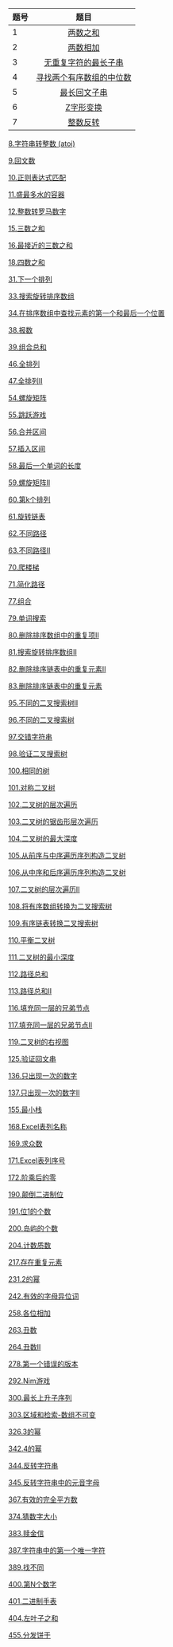|题号 | 题目
|-  | :-: 
|1  | [两数之和](https://github.com/zh921/Codes/blob/master/LeetCode/LeetCode-Algorithm/LeetCode_1_两数之和.cpp)
|2  | [两数相加](https://github.com/zh921/Codes/blob/master/LeetCode/LeetCode-Algorithm/LeetCode_2_两数相加.cpp)                 
|3  | [无重复字符的最长子串](https://github.com/zh921/Codes/blob/master/LeetCode/LeetCode-Algorithm/LeetCode_3_无重复字符的最长子串.cpp) 
|4  | [寻找两个有序数组的中位数](https://github.com/zh921/Codes/blob/master/LeetCode/LeetCode-Algorithm/LeetCode_4_寻找两个有序数组的中位数.cpp)
|5  | [最长回文子串](https://github.com/zh921/Codes/blob/master/LeetCode/LeetCode-Algorithm/LeetCode_5_最长回文子串.cpp)
|6  | [Z字形变换](https://github.com/zh921/Codes/blob/master/LeetCode/LeetCode-Algorithm/LeetCode_6_Z字形变换.cpp)
|7  | [整数反转](https://github.com/zh921/Codes/blob/master/LeetCode/LeetCode-Algorithm/LeetCode_7_整数反转.cpp)

[8.字符串转整数 (atoi)](https://github.com/zh921/Codes/blob/master/LeetCode/LeetCode-Algorithm/LeetCode_8_字符串转整数_atoi.cpp)

[9.回文数](https://github.com/zh921/Codes/blob/master/LeetCode/LeetCode-Algorithm/LeetCode_9_回文数.cpp)

[10.正则表达式匹配](https://github.com/zh921/Codes/blob/master/LeetCode/LeetCode-Algorithm/LeetCode_10_正则表达式匹配.cpp)

[11.盛最多水的容器](https://github.com/zh921/Codes/blob/master/LeetCode/LeetCode-Algorithm/LeetCode_11_盛最多水的容器.cpp)

[12.整数转罗马数字](https://github.com/zh921/Codes/blob/master/LeetCode/LeetCode-Algorithm/LeetCode_12_整数转罗马数字.cpp)

[15.三数之和](https://github.com/zh921/Codes/blob/master/LeetCode/LeetCode-Algorithm/LeetCode_15_三数之和.cpp)

[16.最接近的三数之和](https://github.com/zh921/Codes/blob/master/LeetCode/LeetCode-Algorithm/LeetCode_16_最接近的三数之和.cpp)

[18.四数之和](https://github.com/zh921/Codes/blob/master/LeetCode/LeetCode-Algorithm/LeetCode_18_四数之和.cpp)

[31.下一个排列](https://github.com/zh921/Codes/blob/master/LeetCode/LeetCode-Algorithm/LeetCode_31_下一个排列.cpp)

[33.搜索旋转排序数组](https://github.com/zh921/Codes/blob/master/LeetCode/LeetCode-Algorithm/LeetCode_33_搜索旋转排序数组.cpp)

[34.在排序数组中查找元素的第一个和最后一个位置](https://github.com/zh921/Codes/blob/master/LeetCode/LeetCode-Algorithm/LeetCode_34_在排序数组中查找元素的第一个和最后一个位置.cpp)





[38.报数](https://github.com/zh921/Codes/blob/master/LeetCode/LeetCode-Algorithm/LeetCode_38_报数.cpp)


[39.组合总和](https://github.com/zh921/Codes/blob/master/LeetCode/LeetCode-Algorithm/LeetCode_39_组合总和.cpp)



[46.全排列](https://github.com/zh921/Codes/blob/master/LeetCode/LeetCode-Algorithm/LeetCode_46_全排列.cpp)

[47.全排列II](https://github.com/zh921/Codes/blob/master/LeetCode/LeetCode-Algorithm/LeetCode_47_全排列II.cpp)

[54.螺旋矩阵](https://github.com/zh921/Codes/blob/master/LeetCode/LeetCode-Algorithm/LeetCode_54_螺旋矩阵.cpp)

[55.跳跃游戏](https://github.com/zh921/Codes/blob/master/LeetCode/LeetCode-Algorithm/LeetCode_55_跳跃游戏.cpp)

[56.合并区间](https://github.com/zh921/Codes/blob/master/LeetCode/LeetCode-Algorithm/LeetCode_56_合并区间.cpp)

[57.插入区间](https://github.com/zh921/Codes/blob/master/LeetCode/LeetCode-Algorithm/LeetCode_57_插入区间.cpp)

[58.最后一个单词的长度](https://github.com/zh921/Codes/blob/master/LeetCode/LeetCode-Algorithm/LeetCode_58_最后一个单词的长度.cpp)

[59.螺旋矩阵II](https://github.com/zh921/Codes/blob/master/LeetCode/LeetCode-Algorithm/LeetCode_59_螺旋矩阵II.cpp)

[60.第k个排列](https://github.com/zh921/Codes/blob/master/LeetCode/LeetCode-Algorithm/LeetCode_60_第k个排列.cpp)

[61.旋转链表](https://github.com/zh921/Codes/blob/master/LeetCode/LeetCode-Algorithm/LeetCode_61_旋转链表.cpp)

[62.不同路径](https://github.com/zh921/Codes/blob/master/LeetCode/LeetCode-Algorithm/LeetCode_62_不同路径.cpp)

[63.不同路径II](https://github.com/zh921/Codes/blob/master/LeetCode/LeetCode-Algorithm/LeetCode_63_不同路径II.cpp)

[70.爬楼梯](https://github.com/zh921/Codes/blob/master/LeetCode/LeetCode-Algorithm/LeetCode_70_爬楼梯.cpp)

[71.简化路径](https://github.com/zh921/Codes/blob/master/LeetCode/LeetCode-Algorithm/LeetCode_71_简化路径.cpp)

[77.组合](https://github.com/zh921/Codes/blob/master/LeetCode/LeetCode-Algorithm/LeetCode_77_组合.cpp)


[79.单词搜索](https://github.com/zh921/Codes/blob/master/LeetCode/LeetCode-Algorithm/LeetCode_79_单词搜索.cpp)

[80.删除排序数组中的重复项II](https://github.com/zh921/Codes/blob/master/LeetCode/LeetCode-Algorithm/LeetCode_80_删除排序数组中的重复项II.cpp)

[81.搜索旋转排序数组II](https://github.com/zh921/Codes/blob/master/LeetCode/LeetCode-Algorithm/LeetCode_81_搜索旋转排序数组II.cpp)

[82.删除排序链表中的重复元素II](https://github.com/zh921/Codes/blob/master/LeetCode/LeetCode-Algorithm/LeetCode_82_删除排序链表中的重复元素II.cpp)

[83.删除排序链表中的重复元素](https://github.com/zh921/Codes/blob/master/LeetCode/LeetCode-Algorithm/LeetCode_83_删除排序链表中的重复元素.cpp)


[95.不同的二叉搜索树II](https://github.com/zh921/Codes/blob/master/LeetCode/LeetCode-Algorithm/LeetCode_95_不同的二叉搜索树II.cpp)

[96.不同的二叉搜索树](https://github.com/zh921/Codes/blob/master/LeetCode/LeetCode-Algorithm/LeetCode_96_不同的二叉搜索树.cpp)


[97.交错字符串](https://github.com/zh921/Codes/blob/master/LeetCode/LeetCode-Algorithm/LeetCode_97_交错字符串.cpp)

[98.验证二叉搜索树](https://github.com/zh921/Codes/blob/master/LeetCode/LeetCode-Algorithm/LeetCode_98_验证二叉搜索树.cpp)

[100.相同的树](https://github.com/zh921/Codes/blob/master/LeetCode/LeetCode-Algorithm/LeetCode_100_相同的树.cpp)

[101.对称二叉树](https://github.com/zh921/Codes/blob/master/LeetCode/LeetCode-Algorithm/LeetCode_101_对称二叉树.cpp)

[102.二叉树的层次遍历](https://github.com/zh921/Codes/blob/master/LeetCode/LeetCode-Algorithm/LeetCode_102_二叉树的层次遍历.cpp)

[103.二叉树的锯齿形层次遍历](https://github.com/zh921/Codes/blob/master/LeetCode/LeetCode-Algorithm/LeetCode_103_二叉树的锯齿形层次遍历.cpp)

[104.二叉树的最大深度](https://github.com/zh921/Codes/blob/master/LeetCode/LeetCode-Algorithm/LeetCode_104_二叉树的最大深度.cpp)

[105.从前序与中序遍历序列构造二叉树](https://github.com/zh921/Codes/blob/master/LeetCode/LeetCode-Algorithm/LeetCode_105_从前序与中序遍历序列构造二叉树.cpp)

[106.从中序和后序遍历序列构造二叉树](https://github.com/zh921/Codes/blob/master/LeetCode/LeetCode-Algorithm/LeetCode_106_从中序和后序遍历序列构造二叉树.cpp)

[107.二叉树的层次遍历II](https://github.com/zh921/Codes/blob/master/LeetCode/LeetCode-Algorithm/LeetCode_107_二叉树的层次遍历II.cpp)

[108.将有序数组转换为二叉搜索树](https://github.com/zh921/Codes/blob/master/LeetCode/LeetCode-Algorithm/LeetCode_108_将有序数组转换为二叉搜索树.cpp)

[109.有序链表转换二叉搜索树](https://github.com/zh921/Codes/blob/master/LeetCode/LeetCode-Algorithm/LeetCode_109_有序链表转换二叉搜索树.cpp)

[110.平衡二叉树](https://github.com/zh921/Codes/blob/master/LeetCode/LeetCode-Algorithm/LeetCode_110_平衡二叉树.cpp)

[111.二叉树的最小深度](https://github.com/zh921/Codes/blob/master/LeetCode/LeetCode-Algorithm/LeetCode_111_二叉树的最小深度.cpp)

[112.路径总和](https://github.com/zh921/Codes/blob/master/LeetCode/LeetCode-Algorithm/LeetCode_112_路径总和.cpp)

[113.路径总和II](https://github.com/zh921/Codes/blob/master/LeetCode/LeetCode-Algorithm/LeetCode_113_路径总和II.cpp)

[116.填充同一层的兄弟节点](https://github.com/zh921/Codes/blob/master/LeetCode/LeetCode-Algorithm/LeetCode_116_填充同一层的兄弟节点.cpp)

[117.填充同一层的兄弟节点II](https://github.com/zh921/Codes/blob/master/LeetCode/LeetCode-Algorithm/LeetCode_117_填充同一层的兄弟节点II.cpp)

[119.二叉树的右视图](https://github.com/zh921/Codes/blob/master/LeetCode/LeetCode-Algorithm/LeetCode_199_二叉树的右视图.cpp)


[125.验证回文串](https://github.com/zh921/Codes/blob/master/LeetCode/LeetCode-Algorithm/LeetCode_125_验证回文串.cpp)

[136.只出现一次的数字](https://github.com/zh921/Codes/blob/master/LeetCode/LeetCode-Algorithm/LeetCode_136_只出现一次的数字.cpp)

[137.只出现一次的数字II](https://github.com/zh921/Codes/blob/master/LeetCode/LeetCode-Algorithm/LeetCode_137_只出现一次的数字II.cpp)

[155.最小栈](https://github.com/zh921/Codes/blob/master/LeetCode/LeetCode-Algorithm/LeetCode_155_最小栈.cpp)

[168.Excel表列名称](https://github.com/zh921/Codes/blob/master/LeetCode/LeetCode-Algorithm/LeetCode_168_Excel表列名称.cpp)

[169.求众数](https://github.com/zh921/Codes/blob/master/LeetCode/LeetCode-Algorithm/LeetCode_169_求众数.cpp)

[171.Excel表列序号](https://github.com/zh921/Codes/blob/master/LeetCode/LeetCode-Algorithm/LeetCode_171_Excel表列序号.cpp)

[172.阶乘后的零](https://github.com/zh921/Codes/blob/master/LeetCode/LeetCode-Algorithm/LeetCode_172_阶乘后的零.cpp)

[190.颠倒二进制位](https://github.com/zh921/Codes/blob/master/LeetCode/LeetCode-Algorithm/LeetCode_190_颠倒二进制位.cpp)

[191.位1的个数](https://github.com/zh921/Codes/blob/master/LeetCode/LeetCode-Algorithm/LeetCode_191_位1的个数.cpp)

[200.岛屿的个数](https://github.com/zh921/Codes/blob/master/LeetCode/LeetCode-Algorithm/LeetCode_200_岛屿的个数.cpp)

[204.计数质数](https://github.com/zh921/Codes/blob/master/LeetCode/LeetCode-Algorithm/LeetCode_204_计数质数.cpp)

[217.存在重复元素](https://github.com/zh921/Codes/blob/master/LeetCode/LeetCode-Algorithm/LeetCode_217_存在重复元素.cpp)

[231.2的幂](https://github.com/zh921/Codes/blob/master/LeetCode/LeetCode-Algorithm/LeetCode_231_2的幂.cpp)

[242.有效的字母异位词](https://github.com/zh921/Codes/blob/master/LeetCode/LeetCode-Algorithm/LeetCode_242_有效的字母异位词.cpp)

[258.各位相加](https://github.com/zh921/Codes/blob/master/LeetCode/LeetCode-Algorithm/LeetCode_258_各位相加.cpp)

[263.丑数](https://github.com/zh921/Codes/blob/master/LeetCode/LeetCode-Algorithm/LeetCode_263_丑数.cpp)

[264.丑数II](https://github.com/zh921/Codes/blob/master/LeetCode/LeetCode-Algorithm/LeetCode_264_丑数II.cpp)

[278.第一个错误的版本](https://github.com/zh921/Codes/blob/master/LeetCode/LeetCode-Algorithm/LeetCode_278_第一个错误的版本.cpp)

[292.Nim游戏](https://github.com/zh921/Codes/blob/master/LeetCode/LeetCode-Algorithm/LeetCode_292_Nim游戏.cpp)

[300.最长上升子序列](https://github.com/zh921/Codes/blob/master/LeetCode/LeetCode-Algorithm/LeetCode_300_最长上升子序列.cpp)

[303.区域和检索-数组不可变](https://github.com/zh921/Codes/blob/master/LeetCode/LeetCode-Algorithm/LeetCode_303_区域和检索-数组不可变.cpp)

[326.3的幂](https://github.com/zh921/Codes/blob/master/LeetCode/LeetCode-Algorithm/LeetCode_326_3的幂.cpp)

[342.4的幂](https://github.com/zh921/Codes/blob/master/LeetCode/LeetCode-Algorithm/LeetCode_342_4的幂.cpp)

[344.反转字符串](https://github.com/zh921/Codes/blob/master/LeetCode/LeetCode-Algorithm/LeetCode_344_反转字符串.cpp)

[345.反转字符串中的元音字母](https://github.com/zh921/Codes/blob/master/LeetCode/LeetCode-Algorithm/LeetCode_345_反转字符串中的元音字母.cpp)

[367.有效的完全平方数](https://github.com/zh921/Codes/blob/master/LeetCode/LeetCode-Algorithm/LeetCode_367_有效的完全平方数.cpp)

[374.猜数字大小](https://github.com/zh921/Codes/blob/master/LeetCode/LeetCode-Algorithm/LeetCode_374_猜数字大小.cpp)

[383.赎金信](https://github.com/zh921/Codes/blob/master/LeetCode/LeetCode-Algorithm/LeetCode_383_赎金信.cpp)

[387.字符串中的第一个唯一字符](https://github.com/zh921/Codes/blob/master/LeetCode/LeetCode-Algorithm/LeetCode_387_字符串中的第一个唯一字符.cpp)

[389.找不同](https://github.com/zh921/Codes/blob/master/LeetCode/LeetCode-Algorithm/LeetCode_389_找不同.cpp)

[400.第N个数字](https://github.com/zh921/Codes/blob/master/LeetCode/LeetCode-Algorithm/LeetCode_400_第N个数字.cpp)

[401.二进制手表](https://github.com/zh921/Codes/blob/master/LeetCode/LeetCode-Algorithm/LeetCode_401_二进制手表.cpp)

[404.左叶子之和](https://github.com/zh921/Codes/blob/master/LeetCode/LeetCode-Algorithm/LeetCode_404_左叶子之和.cpp)








[455.分发饼干](https://github.com/zh921/Codes/blob/master/LeetCode/LeetCode-Algorithm/LeetCode_455_分发饼干.cpp)







